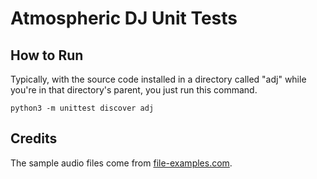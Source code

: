 # Atmospheric DJ Unit Tests

## How to Run
Typically, with the source code installed in a directory called "adj" while you're in that directory's parent, you just run this command.

```python3
python3 -m unittest discover adj
```

## Credits
The sample audio files come from [file-examples.com](https://file-examples.com/index.php/sample-audio-files/).

